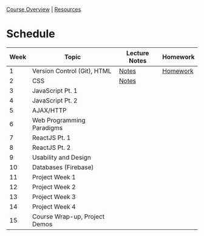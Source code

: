 [Course Overview](index.md) | [Resources](resources.md)

# Schedule

| Week | Topic | Lecture Notes | Homework |
| --- | --- | --- | --- |
| 1 | Version Control (Git), HTML | [Notes](lectures/01.md) | [Homework](homeworks/01.md)
| 2 | CSS | [Notes](lectures/02.md)
| 3 | JavaScript Pt. 1 |
| 4 | JavaScript Pt. 2 |
| 5 | AJAX/HTTP |
| 6 | Web Programming Paradigms |
| 7 | ReactJS Pt. 1 |
| 8 | ReactJS Pt. 2 |
| 9 | Usability and Design |
| 10 | Databases (Firebase) |
| 11 | Project Week 1 |
| 12 | Project Week 2 |
| 13 | Project Week 3 |
| 14 | Project Week 4 |
| 15 | Course Wrap-up, Project Demos |
